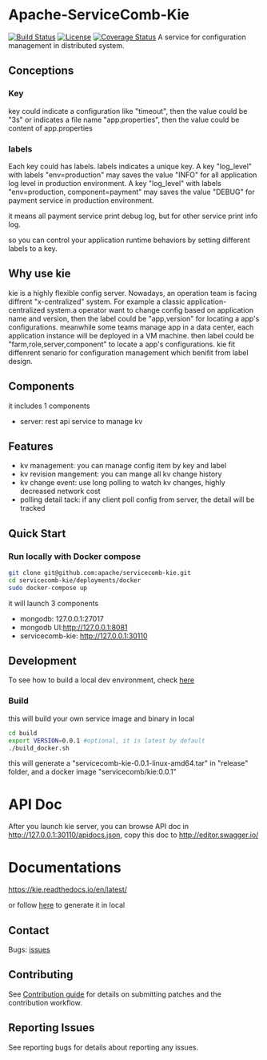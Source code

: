 # Apache-ServiceComb-Kie 

[![Build Status](https://travis-ci.org/apache/servicecomb-kie.svg?branch=master)](https://travis-ci.org/apache/servicecomb-kie?branch=master) 
[![License](https://img.shields.io/badge/license-Apache%202-4EB1BA.svg)](https://www.apache.org/licenses/LICENSE-2.0.html)
[![Coverage Status](https://coveralls.io/repos/github/apache/servicecomb-kie/badge.svg?branch=master)](https://coveralls.io/github/apache/servicecomb-kie?branch=master)
A service for configuration management in distributed system.

## Conceptions

### Key
key could indicate a configuration like "timeout",
then the value could be "3s"
or indicates a file name "app.properties", 
then the value could be content of app.properties

### labels
Each key could has labels. labels indicates a unique key.
A key "log_level" with labels "env=production" 
may saves the value "INFO" for all application log level in production environment.
A key "log_level" with labels "env=production, component=payment" 
may saves the value "DEBUG" for payment service in production environment.

it means all payment service print debug log, but for other service print info log.

so you can control your application runtime behaviors 
by setting different labels to a key.


## Why use kie
kie is a highly flexible config server. Nowadays, an operation team is facing diffrent "x-centralized" system.
For example a classic application-centralized system.a operator want to change config based on application name and version, then the label could be "app,version" for locating a app's configurations.
meanwhile some teams manage app in a data center, each application instance will be deployed in a VM machine. then label could be "farm,role,server,component" to locate a app's configurations.
kie fit diffenrent senario for configuration management which benifit from label design.


## Components
it includes 1 components

- server: rest api service to manage kv

## Features
- kv management: you can manage config item by key and label
- kv revision mangement: you can mange all kv change history
- kv change event: use long polling to watch kv changes, highly decreased network cost
- polling detail tack: if any client poll config from server, the detail will be tracked
## Quick Start

### Run locally with Docker compose

```bash
git clone git@github.com:apache/servicecomb-kie.git
cd servicecomb-kie/deployments/docker
sudo docker-compose up
```
it will launch 3 components 
- mongodb: 127.0.0.1:27017
- mongodb UI:http://127.0.0.1:8081
- servicecomb-kie: http://127.0.0.1:30110


## Development
To see how to build a local dev environment, check [here](examples/dev)

### Build
this will build your own service image and binary in local
```bash
cd build
export VERSION=0.0.1 #optional, it is latest by default
./build_docker.sh
```

this will generate a "servicecomb-kie-0.0.1-linux-amd64.tar" in "release" folder,
and a docker image "servicecomb/kie:0.0.1"

# API Doc
After you launch kie server, you can browse API doc in http://127.0.0.1:30110/apidocs.json, 
copy this doc to http://editor.swagger.io/
# Documentations
https://kie.readthedocs.io/en/latest/

or follow [here](docs/README.md) to generate it in local

## Contact

Bugs: [issues](https://issues.apache.org/jira/browse/SCB)

## Contributing

See [Contribution guide](http://servicecomb.apache.org/developers/contributing) for details on submitting patches and the contribution workflow.

## Reporting Issues

See reporting bugs for details about reporting any issues.
